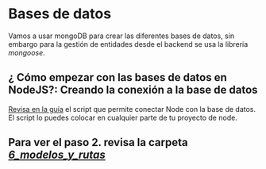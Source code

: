 # Bases de datos

Vamos a usar mongoDB para crear las diferentes bases de datos, sin embargo para la gestión de entidades desde el backend se usa la libreria *mongoose*.

## ¿ Cómo empezar con las bases de datos en NodeJS?: Creando la conexión a la base de datos

[Revisa en la guía](https://lms.uis.edu.co/mintic2022/libros/2022/app-web/C4AM2%20-%20Backend.pdf) el script que permite conectar Node con la base de datos. El script lo puedes colocar en cualquier parte de tu proyecto de node.

## Para ver el paso 2. revisa la carpeta [*6_modelos_y_rutas*](https://gitlab.com/misiontic.formador85/repositorio-ciclo-4a/-/tree/tema_2_backend/6_modelos_y_rutas)